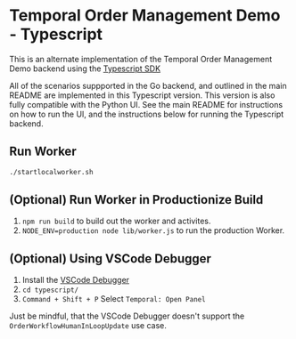 # Temporal Order Management Demo - Typescript

This is an alternate implementation of the Temporal Order Management Demo backend
using the [Typescript SDK](https://typescript.temporal.io/)

All of the scenarios suppported in the Go backend, and outlined in the main README are implemented in this Typescript version.
This version is also fully compatible with the Python UI. See the main README for instructions on how to run the UI, and the
instructions below for running the Typescript backend.

## Run Worker
```bash
./startlocalworker.sh
```

## (Optional) Run Worker in Productionize Build

1. `npm run build` to build out the worker and activites.
1. `NODE_ENV=production node lib/worker.js` to run the production Worker.

## (Optional) Using VSCode Debugger

1. Install the [VSCode Debugger](https://temporal.io/blog/temporal-for-vs-code)
1. `cd typescript/`
1. `Command + Shift + P` Select `Temporal: Open Panel`

Just be mindful, that the VSCode Debugger doesn't support the `OrderWorkflowHumanInLoopUpdate` use case.
